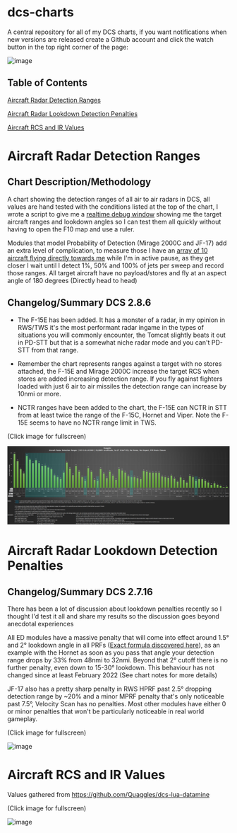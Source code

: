 # dcs-charts

A central repository for all of my DCS charts, if you want notifications when new versions are released create a Github account and click the watch button in the top right corner of the page:

![image](https://user-images.githubusercontent.com/8382945/210178949-51f73346-8842-42b4-ae86-75b22b656757.png)

## Table of Contents

[Aircraft Radar Detection Ranges](https://github.com/Quaggles/dcs-charts#aircraft-radar-detection-ranges)

[Aircraft Radar Lookdown Detection Penalties](https://github.com/Quaggles/dcs-charts#aircraft-radar-lookdown-detection-penalties)

[Aircraft RCS and IR Values](https://github.com/Quaggles/dcs-charts#aircraft-rcs-and-ir-values)

# Aircraft Radar Detection Ranges

## Chart Description/Methodology

A chart showing the detection ranges of all air to air radars in DCS, all values are hand tested with the conditions listed at the top of the chart, I wrote a script to give me a [realtime debug window](https://cdn.discordapp.com/attachments/287928410687406080/1035942996622979082/unknown.png) showing me the target aircraft ranges and lookdown angles so I can test them all quickly without having to open the F10 map and use a ruler.

Modules that model Probability of Detection (Mirage 2000C and JF-17) add an extra level of complication, to measure those I have an [array of 10 aircraft flying directly towards me](https://cdn.discordapp.com/attachments/287928410687406080/1035943238256836628/unknown.png) while I'm in active pause, as they get closer I wait until I detect 1%, 50% and 100% of jets per sweep and record those ranges. All target aircraft have no payload/stores and fly at an aspect angle of 180 degrees (Directly head to head)

## Changelog/Summary DCS 2.8.6

* The F-15E has been added. It has a monster of a radar, in my opinion in RWS/TWS it's the most performant radar ingame in the types of situations you will commonly encounter, the Tomcat slightly beats it out in PD-STT but that is a somewhat niche radar mode and you can't PD-STT from that range.

* Remember the chart represents ranges against a target with no stores attached, the F-15E and Mirage 2000C increase the target RCS when stores are added increasing detection range. If you fly against fighters loaded with just 6 air to air missiles the detection range can increase by 10nmi or more.

* NCTR ranges have been added to the chart, the F-15E can NCTR in STT from at least twice the range of the F-15C, Hornet and Viper. Note the F-15E seems to have no NCTR range limit in TWS.

(Click image for fullscreen)

![image](https://raw.githubusercontent.com/Quaggles/dcs-charts/master/Aircraft%20Radar%20Detection%20Ranges/Quaggles%20Aircraft%20Radar%20Detection%20Ranges%202.8.6.41363.png)

# Aircraft Radar Lookdown Detection Penalties

## Changelog/Summary DCS 2.7.16

There has been a lot of discussion about lookdown penalties recently so I thought I'd test it all and share my results so the discussion goes beyond anecdotal experiences

All ED modules have a massive penalty that will come into effect around 1.5° and 2° lookdown angle in all PRFs ([Exact formula discovered here](https://www.reddit.com/r/hoggit/comments/who13a/dcs_2716_aircraft_radar_lookdown_penalties_chart/ij7du4h/)), as an example with the Hornet as soon as you pass that angle your detection range drops by 33% from 48nmi to 32nmi. Beyond that 2° cutoff there is no further penalty, even down to 15-30° lookdown. This behaviour has not changed since at least February 2022 (See chart notes for more details)

JF-17 also has a pretty sharp penalty in RWS HPRF past 2.5° dropping detection range by ~20% and a minor MPRF penalty that's only noticeable past 7.5°, Velocity Scan has no penalties. Most other modules have either 0 or minor penalties that won't be particularly noticeable in real world gameplay.

(Click image for fullscreen)

![image](https://user-images.githubusercontent.com/8382945/210195354-dda9879d-6b80-462a-b192-b753f5e8a057.png)

# Aircraft RCS and IR Values

Values gathered from https://github.com/Quaggles/dcs-lua-datamine

(Click image for fullscreen)

![image](https://user-images.githubusercontent.com/8382945/210195363-d8803e4b-ce1d-440c-89a6-6f863acd3d22.png)
